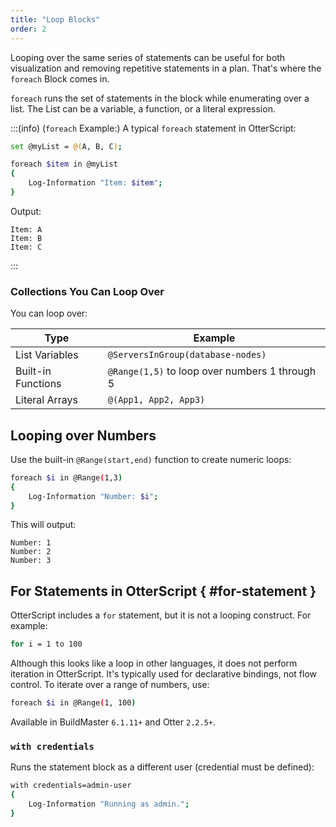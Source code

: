 ```yaml
---
title: "Loop Blocks"
order: 2
---
```


Looping over the same series of statements can be useful for both visualization and removing repetitive statements in a plan. That's where the `foreach` Block comes in.

`foreach` runs the set of statements in the block while enumerating over a list. The List can be a variable, a function, or a literal expression. 

:::(info) (`foreach` Example:)
A typical `foreach` statement in OtterScript:

```bash
set @myList = @(A, B, C);

foreach $item in @myList
{
    Log-Information "Item: $item";
}
```

Output:

```plaintext
Item: A
Item: B
Item: C
```
:::

### Collections You Can Loop Over

You can loop over:

| Type | Example |
|---|---|
| List Variables | `@ServersInGroup(database-nodes)` |
| Built-in Functions | `@Range(1,5)` to loop over numbers 1 through 5 |
| Literal Arrays | `@(App1, App2, App3)` |

## Looping over Numbers

Use the built-in `@Range(start,end)` function to create numeric loops:

```bash
foreach $i in @Range(1,3)
{
    Log-Information "Number: $i";
}
```

This will output:

```plaintext
Number: 1
Number: 2
Number: 3
```

## For Statements in OtterScript { #for-statement }

OtterScript includes a `for` statement, but it is not a looping construct. For example:

```bash
for i = 1 to 100
```

Although this looks like a loop in other languages, it does not perform iteration in OtterScript. It's typically used for declarative bindings, not flow control. To iterate over a range of numbers, use:

```bash
foreach $i in @Range(1, 100)
```

Available in BuildMaster `6.1.11+` and Otter `2.2.5+`.

### `with credentials`

Runs the statement block as a different user (credential must be defined):

```bash
with credentials=admin-user
{
    Log-Information "Running as admin.";
}